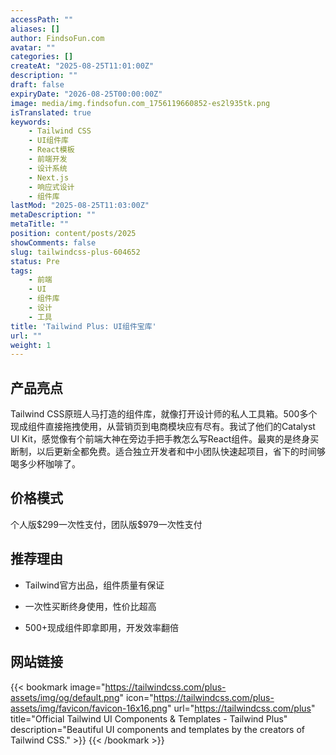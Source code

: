 ```yaml
---
accessPath: ""
aliases: []
author: FindsoFun.com
avatar: ""
categories: []
createAt: "2025-08-25T11:01:00Z"
description: ""
draft: false
expiryDate: "2026-08-25T00:00:00Z"
image: media/img.findsofun.com_1756119660852-es2l935tk.png
isTranslated: true
keywords:
    - Tailwind CSS
    - UI组件库
    - React模板
    - 前端开发
    - 设计系统
    - Next.js
    - 响应式设计
    - 组件库
lastMod: "2025-08-25T11:03:00Z"
metaDescription: ""
metaTitle: ""
position: content/posts/2025
showComments: false
slug: tailwindcss-plus-604652
status: Pre
tags:
    - 前端
    - UI
    - 组件库
    - 设计
    - 工具
title: 'Tailwind Plus: UI组件宝库'
url: ""
weight: 1
---
```

## 产品亮点
Tailwind CSS原班人马打造的组件库，就像打开设计师的私人工具箱。500多个现成组件直接拖拽使用，从营销页到电商模块应有尽有。我试了他们的Catalyst UI Kit，感觉像有个前端大神在旁边手把手教怎么写React组件。最爽的是终身买断制，以后更新全都免费。适合独立开发者和中小团队快速起项目，省下的时间够喝多少杯咖啡了。

## 价格模式
<!--more-->个人版$299一次性支付，团队版$979一次性支付

## 推荐理由
- Tailwind官方出品，组件质量有保证

- 一次性买断终身使用，性价比超高

- 500+现成组件即拿即用，开发效率翻倍

## 网站链接
{{< bookmark image="https://tailwindcss.com/plus-assets/img/og/default.png" icon="https://tailwindcss.com/plus-assets/img/favicon/favicon-16x16.png" url="https://tailwindcss.com/plus" title="Official Tailwind UI Components & Templates - Tailwind Plus" description="Beautiful UI components and templates by the creators of Tailwind CSS." >}}
{{< /bookmark >}}

